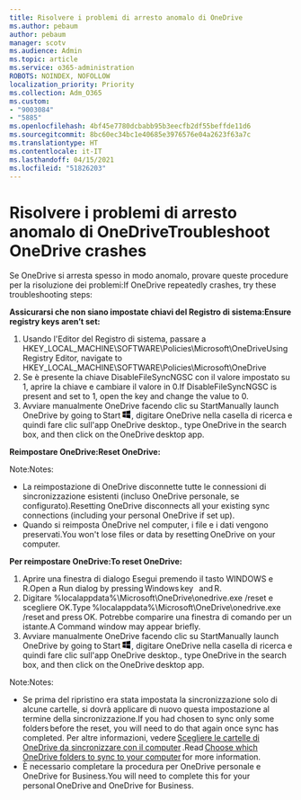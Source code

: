 ```yaml
---
title: Risolvere i problemi di arresto anomalo di OneDrive
ms.author: pebaum
author: pebaum
manager: scotv
ms.audience: Admin
ms.topic: article
ms.service: o365-administration
ROBOTS: NOINDEX, NOFOLLOW
localization_priority: Priority
ms.collection: Adm_O365
ms.custom:
- "9003084"
- "5885"
ms.openlocfilehash: 4bf45e7780dcbabb95b3eecfb2df55beffde11d6
ms.sourcegitcommit: 8bc60ec34bc1e40685e3976576e04a2623f63a7c
ms.translationtype: HT
ms.contentlocale: it-IT
ms.lasthandoff: 04/15/2021
ms.locfileid: "51826203"
---
```

# <a name="troubleshoot-onedrive-crashes"></a><span data-ttu-id="f848d-102">Risolvere i problemi di arresto anomalo di OneDrive</span><span class="sxs-lookup"><span data-stu-id="f848d-102">Troubleshoot OneDrive crashes</span></span>

<span data-ttu-id="f848d-103">Se OneDrive si arresta spesso in modo anomalo, provare queste procedure per la risoluzione dei problemi:</span><span class="sxs-lookup"><span data-stu-id="f848d-103">If OneDrive repeatedly crashes, try these troubleshooting steps:</span></span>

<span data-ttu-id="f848d-104">**Assicurarsi che non siano impostate chiavi del Registro di sistema:**</span><span class="sxs-lookup"><span data-stu-id="f848d-104">**Ensure registry keys aren’t set:**</span></span>

1. <span data-ttu-id="f848d-105">Usando l'Editor del Registro di sistema, passare a HKEY_LOCAL_MACHINE\SOFTWARE\Policies\Microsoft\OneDrive</span><span class="sxs-lookup"><span data-stu-id="f848d-105">Using Registry Editor, navigate to HKEY_LOCAL_MACHINE\SOFTWARE\Policies\Microsoft\OneDrive</span></span>
2. <span data-ttu-id="f848d-106">Se è presente la chiave DisableFileSyncNGSC con il valore impostato su 1, aprire la chiave e cambiare il valore in 0.</span><span class="sxs-lookup"><span data-stu-id="f848d-106">If DisableFileSyncNGSC is present and set to 1, open the key and change the value to 0.</span></span>
3. <span data-ttu-id="f848d-107">Avviare manualmente OneDrive facendo clic su Start</span><span class="sxs-lookup"><span data-stu-id="f848d-107">Manually launch OneDrive by going to Start</span></span> ![Premere il tasto WINDOWS](data:image/png;base64,iVBORw0KGgoAAAANSUhEUgAAABEAAAAOCAYAAADJ7fe0AAAAAXNSR0IArs4c6QAAAARnQU1BAACxjwv8YQUAAAAJcEhZcwAADsQAAA7EAZUrDhsAAADxSURBVDhPY/wPBAx4wR+Gd6/fM7x9/ZTh9ZuXDGdPnWE4tH0rw/UHDxlaVp9kCDCSYWABKfv35wfD+/cfGV4+fcLw5uVjhlOXzzFsX/qWYebmZAZPWWOGO2DD8ACQS9Y3e4Bcg4Y9/t94fPa/CoY4Aq8/+xik/T8TkEMxGDyGgANWwSqeobvbGSyAADIM3BwCDKXd3QyfoCLoQEGAA0xTxSWjsYMJwLHjkruU4UXSJ4YnT54x3Dh/luHmjfMMmw9wMjCDlRAGBDPgjy8fGT5//8rw9P4Thge3zzNcvXmDYevmfQzXb1xlmH/0ATADyjAAAKdWkD3ZSwNeAAAAAElFTkSuQmCC)<span data-ttu-id="f848d-109">, digitare OneDrive nella casella di ricerca e quindi fare clic sull'app OneDrive desktop.</span><span class="sxs-lookup"><span data-stu-id="f848d-109">, type OneDrive in the search box, and then click on the OneDrive desktop app.</span></span>

<span data-ttu-id="f848d-110">**Reimpostare OneDrive:**</span><span class="sxs-lookup"><span data-stu-id="f848d-110">**Reset OneDrive:**</span></span>

<span data-ttu-id="f848d-111">Note:</span><span class="sxs-lookup"><span data-stu-id="f848d-111">Notes:</span></span>

- <span data-ttu-id="f848d-112">La reimpostazione di OneDrive disconnette tutte le connessioni di sincronizzazione esistenti (incluso OneDrive personale, se configurato).</span><span class="sxs-lookup"><span data-stu-id="f848d-112">Resetting OneDrive disconnects all your existing sync connections (including your personal OneDrive if set up).</span></span>
- <span data-ttu-id="f848d-113">Quando si reimposta OneDrive nel computer, i file e i dati vengono preservati.</span><span class="sxs-lookup"><span data-stu-id="f848d-113">You won't lose files or data by resetting OneDrive on your computer.</span></span>

<span data-ttu-id="f848d-114">**Per reimpostare OneDrive:**</span><span class="sxs-lookup"><span data-stu-id="f848d-114">**To reset OneDrive:**</span></span>

1. <span data-ttu-id="f848d-115">Aprire una finestra di dialogo Esegui premendo il tasto WINDOWS e R.</span><span class="sxs-lookup"><span data-stu-id="f848d-115">Open a Run dialog by pressing Windows key    and R.</span></span>
2. <span data-ttu-id="f848d-116">Digitare %localappdata%\Microsoft\OneDrive\onedrive.exe /reset e scegliere OK.</span><span class="sxs-lookup"><span data-stu-id="f848d-116">Type %localappdata%\Microsoft\OneDrive\onedrive.exe /reset and press OK.</span></span> <span data-ttu-id="f848d-117">Potrebbe comparire una finestra di comando per un istante.</span><span class="sxs-lookup"><span data-stu-id="f848d-117">A Command window may appear briefly.</span></span>
3. <span data-ttu-id="f848d-118">Avviare manualmente OneDrive facendo clic su Start</span><span class="sxs-lookup"><span data-stu-id="f848d-118">Manually launch OneDrive by going to Start</span></span> ![Premere il tasto WINDOWS](data:image/png;base64,iVBORw0KGgoAAAANSUhEUgAAABEAAAAOCAYAAADJ7fe0AAAAAXNSR0IArs4c6QAAAARnQU1BAACxjwv8YQUAAAAJcEhZcwAADsQAAA7EAZUrDhsAAADxSURBVDhPY/wPBAx4wR+Gd6/fM7x9/ZTh9ZuXDGdPnWE4tH0rw/UHDxlaVp9kCDCSYWABKfv35wfD+/cfGV4+fcLw5uVjhlOXzzFsX/qWYebmZAZPWWOGO2DD8ACQS9Y3e4Bcg4Y9/t94fPa/CoY4Aq8/+xik/T8TkEMxGDyGgANWwSqeobvbGSyAADIM3BwCDKXd3QyfoCLoQEGAA0xTxSWjsYMJwLHjkruU4UXSJ4YnT54x3Dh/luHmjfMMmw9wMjCDlRAGBDPgjy8fGT5//8rw9P4Thge3zzNcvXmDYevmfQzXb1xlmH/0ATADyjAAAKdWkD3ZSwNeAAAAAElFTkSuQmCC)<span data-ttu-id="f848d-120">, digitare OneDrive nella casella di ricerca e quindi fare clic sull'app OneDrive desktop.</span><span class="sxs-lookup"><span data-stu-id="f848d-120">, type OneDrive in the search box, and then click on the OneDrive desktop app.</span></span>

<span data-ttu-id="f848d-121">Note:</span><span class="sxs-lookup"><span data-stu-id="f848d-121">Notes:</span></span>

- <span data-ttu-id="f848d-122">Se prima del ripristino era stata impostata la sincronizzazione solo di alcune cartelle, si dovrà applicare di nuovo questa impostazione al termine della sincronizzazione.</span><span class="sxs-lookup"><span data-stu-id="f848d-122">If you had chosen to sync only some folders before the reset, you will need to do that again once sync has completed.</span></span> <span data-ttu-id="f848d-123">Per altre informazioni, vedere [Scegliere le cartelle di OneDrive da sincronizzare con il computer](https://support.office.com/article/98b8b011-8b94-419b-aa95-a14ff2415e85) .</span><span class="sxs-lookup"><span data-stu-id="f848d-123">Read [Choose which OneDrive folders to sync to your computer](https://support.office.com/article/98b8b011-8b94-419b-aa95-a14ff2415e85) for more information.</span></span>
- <span data-ttu-id="f848d-124">È necessario completare la procedura per OneDrive personale e OneDrive for Business.</span><span class="sxs-lookup"><span data-stu-id="f848d-124">You will need to complete this for your personal OneDrive and OneDrive for Business.</span></span>